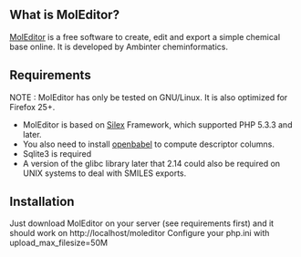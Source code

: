 What is MolEditor?
------------------

[MolEditor][1] is a free software to create, edit and export a simple chemical base online. It is developed by Ambinter cheminformatics.

Requirements
------------

NOTE : MolEditor has only be tested on GNU/Linux. It is also optimized for Firefox 25+. 

* MolEditor is based on [Silex][2] Framework, which supported PHP 5.3.3 and later.
* You also need to install [openbabel][3] to compute descriptor columns.
* Sqlite3 is required
* A version of the glibc library later that 2.14 could also be required on UNIX systems to deal with SMILES exports.

Installation
------------

Just download MolEditor on your server (see requirements first) and it should work on http://localhost/moleditor
Configure your php.ini with upload_max_filesize=50M

[1]: http://www.ambinter.com/moleditor
[2]: http://silex.sensiolabs.org
[3]: http://openbabel.org
